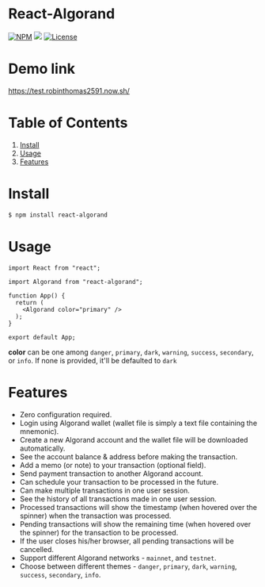 # React-Algorand

[![NPM](https://img.shields.io/npm/v/react-algorand.svg)](https://www.npmjs.com/package/react-algorand)
![](https://img.shields.io/badge/nodejs-12.4-blue.svg)
[![License](https://img.shields.io/badge/license-MIT-green.svg)](https://opensource.org/licenses/MIT)

# Demo link

https://test.robinthomas2591.now.sh/

# Table of Contents

1. [Install](#install)
2. [Usage](#usage)
3. [Features](#features)

# Install

```sh
$ npm install react-algorand
```

# Usage

```
import React from "react";

import Algorand from "react-algorand";

function App() {
  return (
    <Algorand color="primary" />
  );
}

export default App;
```

**color** can be one among `danger`, `primary`, `dark`, `warning`, `success`, `secondary`, or `info`. If none is provided, it'll be defaulted to `dark`

# Features

- Zero configuration required.
- Login using Algorand wallet (wallet file is simply a text file containing the mnemonic).
- Create a new Algorand account and the wallet file will be downloaded automatically.
- See the account balance & address before making the transaction.
- Add a memo (or note) to your transaction (optional field).
- Send payment transaction to another Algorand account.
- Can schedule your transaction to be processed in the future.
- Can make multiple transactions in one user session.
- See the history of all transactions made in one user session.
- Processed transactions will show the timestamp (when hovered over the spinner) when the transaction was processed.
- Pending transactions will show the remaining time (when hovered over the spinner) for the transaction to be processed.
- If the user closes his/her browser, all pending transactions will be cancelled.
- Support different Algorand networks - `mainnet`, and `testnet`.
- Choose between different themes - `danger`, `primary`, `dark`, `warning`, `success`, `secondary`, `info`.
